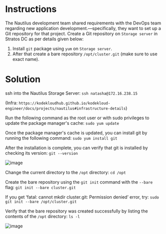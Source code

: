 # Instructions

The Nautilus development team shared requirements with the DevOps team regarding new application development.—specifically, they want to set up
 a Git repository for that project. Create a Git repository on `Storage server` in Stratos DC as per details given below:

1. Install `git` package using `yum` on `Storage server`.
2. After that create a bare repository `/opt/cluster.git` (make sure to use exact name).

# Solution

ssh into the Nautilus Storage Server: `ssh natasha@172.16.238.15`

(Infra: `https://kodekloudhub.github.io/kodekloud-engineer/docs/projects/nautilus#infrastructure-details`)

Run the following command as the root user or with sudo privileges to update the package manager's cache: `sudo yum update`

Once the package manager's cache is updated, you can install git by running the following command: `sudo yum install git`

After the installation is complete, you can verify that git is installed by checking its version: `git --version`

![image](https://github.com/janaom/KodeKloud-Engineer-2.0/assets/83917694/bcc6d9b3-933b-4147-8e56-b95955f3ff6a)


Change the current directory to the `/opt` directory: `cd /opt`

Create the bare repository using the `git init` command with the `--bare` flag: `git init --bare cluster.git`

If you get ‘fatal: cannot mkdir cluster.git: Permission denied’ error, try: `sudo git init --bare /opt/cluster.git`

Verify that the bare repository was created successfully by listing the contents of the `/opt` directory: `ls -l`

![image](https://github.com/janaom/KodeKloud-Engineer-2.0/assets/83917694/a45599c3-09fe-4c08-85e4-87128506e4a2)

